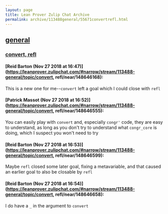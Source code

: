 ```yaml
---
layout: page
title: Lean Prover Zulip Chat Archive 
permalink: archive/113488general/55671convertrefl.html
---
```


## [general](index.html)
### [convert, refl](55671convertrefl.html)

#### [Reid Barton (Nov 27 2018 at 16:47)](https://leanprover.zulipchat.com/#narrow/stream/113488-general/topic/convert, refl/near/148646168):
This is a new one for me--`convert` left a goal which I could close with `refl`

#### [Patrick Massot (Nov 27 2018 at 16:52)](https://leanprover.zulipchat.com/#narrow/stream/113488-general/topic/convert, refl/near/148646555):
You can easily play with `convert` and, especially `congr'` code, they are easy to understand, as long as you don't try to understand what `congr_core` is doing, which I suspect you won't need to try

#### [Reid Barton (Nov 27 2018 at 16:53)](https://leanprover.zulipchat.com/#narrow/stream/113488-general/topic/convert, refl/near/148646599):
Maybe `refl` closed some later goal, fixing a metavariable, and that caused an earlier goal to also be closable by `refl`

#### [Reid Barton (Nov 27 2018 at 16:54)](https://leanprover.zulipchat.com/#narrow/stream/113488-general/topic/convert, refl/near/148646658):
I do have a `_` in the argument to `convert`

